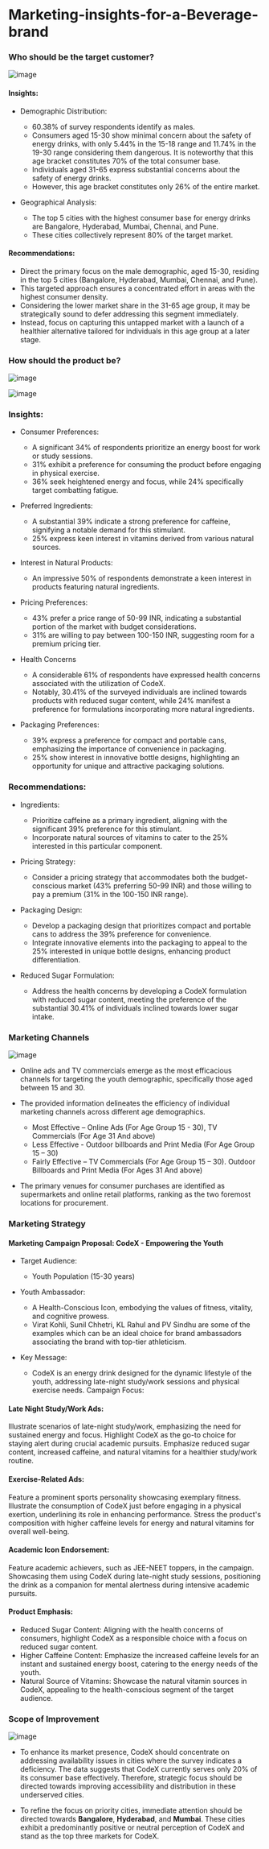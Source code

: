 # Marketing-insights-for-a-Beverage-brand
### Who should be the target customer? 
![image](https://github.com/Raj-2002/Marketing-insights-for-a-Beverage-brand/assets/77609705/fd231832-0e52-4638-ab4d-c5e2cb401ea4)   

#### Insights:

- Demographic Distribution:

  - 60.38% of survey respondents identify as males.
  - Consumers aged 15-30 show minimal concern about the safety of energy drinks, with only 5.44% in the 15-18 range and 11.74% in the 19-30 range considering them dangerous. It is noteworthy that this age bracket constitutes 70% of the total consumer base.
  - Individuals aged 31-65 express substantial concerns about the safety of energy drinks.
  - However, this age bracket constitutes only 26% of the entire market.
 
- Geographical Analysis:

  - The top 5 cities with the highest consumer base for energy drinks are Bangalore, Hyderabad, Mumbai, Chennai, and Pune.
  - These cities collectively represent 80% of the target market.

#### Recommendations:

  - Direct the primary focus on the male demographic, aged 15-30, residing in the top 5 cities (Bangalore, Hyderabad, Mumbai, Chennai, and Pune).
  - This targeted approach ensures a concentrated effort in areas with the highest consumer density.
  - Considering the lower market share in the 31-65 age group, it may be strategically sound to defer addressing this segment immediately.
  - Instead, focus on capturing this untapped market with a launch of a healthier alternative tailored for individuals in this age group at a later stage.


### How should the product be?    
![image](https://github.com/Raj-2002/Marketing-insights-for-a-Beverage-brand/assets/77609705/1c2476a4-6dbf-4b21-bdf2-493f645b8801)   

![image](https://github.com/Raj-2002/Marketing-insights-for-a-Beverage-brand/assets/77609705/fbc67b5c-4039-445f-8fc9-b5adcf658702)


### Insights:

- Consumer Preferences:

  - A significant 34% of respondents prioritize an energy boost for work or study sessions.
  - 31% exhibit a preference for consuming the product before engaging in physical exercise.
  - 36% seek heightened energy and focus, while 24% specifically target combatting fatigue.

- Preferred Ingredients:

  - A substantial 39% indicate a strong preference for caffeine, signifying a notable demand for this stimulant.
  - 25% express keen interest in vitamins derived from various natural sources.

- Interest in Natural Products:

  - An impressive 50% of respondents demonstrate a keen interest in products featuring natural ingredients.

- Pricing Preferences:

  - 43% prefer a price range of 50-99 INR, indicating a substantial portion of the market with budget considerations.
  - 31% are willing to pay between 100-150 INR, suggesting room for a premium pricing tier.

- Health Concerns
  - A considerable 61% of respondents have expressed health concerns associated with the utilization of CodeX.
  - Notably, 30.41% of the surveyed individuals are inclined towards products with reduced sugar content, while 24% manifest a preference for formulations incorporating more natural ingredients.
 
    
- Packaging Preferences:

  - 39% express a preference for compact and portable cans, emphasizing the importance of convenience in packaging.
  - 25% show interest in innovative bottle designs, highlighting an opportunity for unique and attractive packaging solutions.

### Recommendations:

- Ingredients:

  - Prioritize caffeine as a primary ingredient, aligning with the significant 39% preference for this stimulant.
  - Incorporate natural sources of vitamins to cater to the 25% interested in this particular component.

- Pricing Strategy:

  - Consider a pricing strategy that accommodates both the budget-conscious market (43% preferring 50-99 INR) and those willing to pay a premium (31% in the 100-150 INR range).

- Packaging Design:

  - Develop a packaging design that prioritizes compact and portable cans to address the 39% preference for convenience.
  - Integrate innovative elements into the packaging to appeal to the 25% interested in unique bottle designs, enhancing product differentiation.
 
- Reduced Sugar Formulation:
  - Address the health concerns by developing a CodeX formulation with reduced sugar content, meeting the preference of the substantial 30.41% of individuals inclined towards lower sugar intake.


### Marketing Channels    

![image](https://github.com/Raj-2002/Marketing-insights-for-a-Beverage-brand/assets/77609705/6a0fba10-dad9-456f-9a55-a4e709f65e67)     

- Online ads and TV commercials emerge as the most efficacious channels for targeting the youth demographic, specifically those aged between 15 and 30.


- The provided information delineates the efficiency of individual marketing channels across different age demographics.
     - Most Effective – Online Ads (For Age Group 15 - 30), TV Commercials (For Age 31 And above)
     - Less Effective -  Outdoor billboards and Print Media  (For Age Group 15 – 30)
     - Fairly Effective – TV Commercials (For Age Group 15 – 30). Outdoor Billboards and Print Media (For Ages 31 And above)

- The primary venues for consumer purchases are identified as supermarkets and online retail platforms, ranking as the two foremost locations for procurement.

### Marketing Strategy

#### Marketing Campaign Proposal: CodeX - Empowering the Youth

- Target Audience:
  
    - Youth Population (15-30 years)
 
      
- Youth Ambassador:

    - A Health-Conscious Icon, embodying the values of fitness, vitality, and cognitive prowess.
    - Virat Kohli, Sunil Chhetri, KL Rahul and PV Sindhu are some of the examples which can be an ideal choice for brand ambassadors associating the brand with top-tier athleticism.
      
- Key Message:

    - CodeX is an energy drink designed for the dynamic lifestyle of the youth, addressing late-night study/work sessions and physical exercise needs.
Campaign Focus:

#### Late Night Study/Work Ads:

Illustrate scenarios of late-night study/work, emphasizing the need for sustained energy and focus.
Highlight CodeX as the go-to choice for staying alert during crucial academic pursuits.
Emphasize reduced sugar content, increased caffeine, and natural vitamins for a healthier study/work routine.


#### Exercise-Related Ads:

Feature a prominent sports personality showcasing exemplary fitness.
Illustrate the consumption of CodeX just before engaging in a physical exertion, underlining its role in enhancing performance.
Stress the product's composition with higher caffeine levels for energy and natural vitamins for overall well-being.


#### Academic Icon Endorsement:

Feature academic achievers, such as JEE-NEET toppers, in the campaign.
Showcasing them using CodeX during late-night study sessions, positioning the drink as a companion for mental alertness during intensive academic pursuits.


#### Product Emphasis:

- Reduced Sugar Content: Aligning with the health concerns of consumers, highlight CodeX as a responsible choice with a focus on reduced sugar content.
- Higher Caffeine Content: Emphasize the increased caffeine levels for an instant and sustained energy boost, catering to the energy needs of the youth.
- Natural Source of Vitamins: Showcase the natural vitamin sources in CodeX, appealing to the health-conscious segment of the target audience.
  

### Scope of Improvement
![image](https://github.com/Raj-2002/Marketing-insights-for-a-Beverage-brand/assets/77609705/63203883-a5f3-4ea2-ac5f-2033a64eea47)


- To enhance its market presence, CodeX should concentrate on addressing availability issues in cities where the survey indicates a deficiency. The data suggests that CodeX currently serves only 20% of its consumer base effectively. Therefore, strategic focus should be directed towards improving accessibility and distribution in these underserved cities.

- To refine the focus on priority cities, immediate attention should be directed towards **Bangalore**, **Hyderabad**, and **Mumbai**. These cities exhibit a predominantly positive or neutral perception of CodeX and stand as the top three markets for CodeX.





